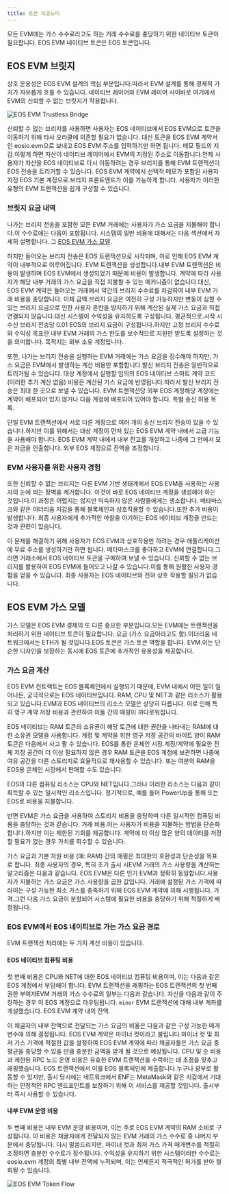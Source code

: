 ```yaml
---
title: 토큰 이코노미
---
```


모든 EVM에는 가스 수수료라고도 하는 거래 수수료를 충당하기 위한 네이티브 토큰이 필요합니다.
EOS EVM 네이티브 토큰은 EOS 토큰입니다.

## EOS EVM 브릿지

상호 운용성은 EOS EVM 설계의 핵심 부분입니다.따라서 EVM 설계를 통해 경제적 가치가 자유롭게 흐를 수 있습니다. 
네이티브 레이어와 EVM 레이어 사이바로 여기에서 EVM의 신뢰할 수 없는 브릿지가 작용합니다.

![EOS EVM Trustless Bridge](/images/EOS-EVM_trustless_bridge.png)

신뢰할 수 없는 브리지를 사용하면 사용자는 EOS 네이티브에서 EOS EVM으로 토큰을 이동하기 위해 타사 오라클에 의존할 필요가 없습니다. 
대신 토큰을 EOS EVM 계약서인 eosio.evm으로 보내고 EOS EVM 주소를 입력하기만 하면 됩니다. 
메모 필드의 지갑.이렇게 하면 자산이 네이티브 레이어에서 EVM의 지정된 주소로 이동합니다.언제 
사용자가 자산을 EOS 네이티브로 다시 이동하려는 경우 브리지를 통해 EVM 트랜잭션이 EOS 전송을 트리거할 수 있습니다. 
EOS EVM 계약에서 선택적 메모가 포함된 사용자 지정 EOS 기본 계정으로.브리지 프론트엔드가 이를 가능하게 합니다. 
사용자가 이러한 유형의 EVM 트랜잭션을 쉽게 구성할 수 있습니다.

### 브릿지 요금 내역

나가는 브리지 전송을 포함한 모든 EVM 거래에는 사용자가 가스 요금을 지불해야 합니다.이 수수료에는 다음이 포함됩니다. 
시스템의 일반 비용에 대해서는 다음 섹션에서 자세히 설명합니다. 
그 [EOS EVM 가스 모델](#eos-evm-gas-model).

하지만 들어오는 브리지 전송은 EOS 트랜잭션으로 시작되며, 이로 인해 EOS EVM 계약이 내부적으로 이루어집니다. 
EVM 트랜잭션을 생성합니다.내부 EVM 트랜잭션은 비용이 발생하며 EOS EVM에서 생성되었기 때문에 비용이 발생합니다. 
계약에 따라 사용자가 해당 내부 거래의 가스 요금을 직접 지불할 수 있는 메커니즘이 없습니다.대신, 
EOS EVM 계약은 들어오는 거래에서 약간의 브리지 수수료를 차감하여 내부 EVM 거래 비용을 충당합니다. 
이체 금액.브리지 요금은 여전히 구성 가능하지만 변동이 심할 수 있는 브리지 요금으로 인한 사용자 혼란을 방지하기 위해 
계산된 실제 가스 요금과 직접 연결되지 않습니다.대신 시스템이 수익성을 유지하도록 구성됩니다. 
평균적으로.시작 시 수신 브리지 전송당 0.01 EOS의 브리지 요금이 구성됩니다.하지만 고정 브리지 수수료와 
수익성 목표란 내부 EVM 거래의 가스 한도를 보수적으로 지원만 받도록 설정하는 것을 의미합니다. 
목적지는 외부 소유 계정입니다.

또한, 나가는 브리지 전송을 실행하는 EVM 거래에는 가스 요금을 징수해야 하지만, 
가스 요금은 EVM에서 발생하는 계산 비용만 포함합니다.발신 브리지 전송은 일반적으로 트리거될 수 있습니다. 
대상 계정에서 실행할 임의의 EOS 네이티브 스마트 계약 코드 (이러한 추가 계산 없음) 
비용은 계산된 가스 요금에 반영됩니다.따라서 발신 브리지 전송은 최대 한 곳으로 보낼 수 있습니다. 
EVM 트랜잭션당 외부 EOS 계정해당 계정에는 계약이 배포되어 있지 않거나 다음 계정에 배포되어 있어야 합니다. 
특별 송신 허용 목록.

단일 EVM 트랜잭션에서 서로 다른 계정으로 여러 개의 송신 브리지 전송이 있을 수 있습니다.하지만 
이를 위해서는 대상 계정이 먼저 있는 EOS EVM 계약 내에서 고급 기능을 사용해야 합니다. 
EOS EVM 계약 내에서 내부 잔고를 개설하고 나중에 그 안에서 모은 자금을 인출합니다. 
외부 EOS 계정으로 잔액을 조정합니다.

### EVM 사용자를 위한 사용자 경험

또한 신뢰할 수 없는 브리지는 다른 EVM 기반 생태계에서 EOS EVM을 사용하는 사용자의 눈에 띄는 장벽을 제거합니다. 
이것이 바로 EOS 네이티브 계정을 생성해야 하는 것입니다.이 과정은 어렵지는 않지만 익숙하지 않은 사람들에게는 생소합니다. 
메타마스크와 같은 이더리움 지갑을 통해 블록체인과 상호작용할 수 있습니다.또한 추가 비용이 발생합니다. 
최종 사용자에게 추가적인 마찰을 야기하는 EOS 네이티브 계정을 만드는 것과 관련이 있습니다.

이 문제를 해결하기 위해 사용자가 EOS EVM과 상호작용만 하려는 경우 애플리케이션에 무료 주소를 생성하기만 하면 됩니다. 
메타마스크를 좋아하고 EVM에 연결합니다.그러면 거래소에서 EOS 네이티브 토큰을 구매하여 보낼 수 있습니다. 
신뢰할 수 없는 브리지를 활용하여 EOS EVM에 들어오고 나갈 수 있습니다.이를 통해 원활한 사용자 경험을 얻을 수 있습니다. 
최종 사용자는 EOS 네이티브와 전혀 상호 작용할 필요가 없습니다.

## EOS EVM 가스 모델

가스 모델은 EOS EVM 경제의 또 다른 중요한 부분입니다.모든 EVM에는 트랜잭션을 처리하기 위한 네이티브 토큰이 필요합니다. 
요금 (가스 요금이라고도 함).이더리움 네트워크에서는 ETH가 될 것입니다.EOS 토큰은 가스 토큰 역할을 합니다. 
EVM.이는 단순한 디자인을 보장하는 동시에 EOS 토큰에 추가적인 유용성을 제공합니다.

### 가스 요금 계산

EOS EVM 컨트랙트는 EOS 블록체인에서 실행되기 때문에, EVM 내에서 어떤 일이 일어나든, 궁극적으로는 EOS 네이티브입니다. 
RAM, CPU 및 NET과 같은 리소스가 활용되고 있습니다.EVM과 EOS 네이티브의 리소스 모델은 상당히 다릅니다. 
이로 인해 특히 영구 계약 저장 비용과 관련하여 이들 간의 매핑이 까다로워집니다.

EOS 네이티브는 RAM 토큰의 소유권이 해당 토큰에 대한 권한을 나타내는 RAM에 대한 소유권 모델을 사용합니다. 
계정 및 계약을 위한 영구 저장 공간의 바이트 양이 RAM 토큰은 다음에서 사고 팔 수 있습니다. 
EOS를 통한 온체인 시장.계정/계약에 필요한 전체 저장 공간이 더 이상 필요하지 않은 경우 
RAM 토큰을 EOS 계정에 보관하면 나중에 여유 공간을 다른 스토리지로 효율적으로 재사용할 수 있습니다. 
또는 여분의 RAM을 EOS용 온체인 시장에서 판매할 수도 있습니다.

EOS의 다른 컴퓨팅 리소스는 CPU와 NET입니다.그러나 이러한 리소스는 다음과 같이 획득할 수 있는 일시적인 리소스입니다. 
정기적으로, 예를 들어 PowerUp을 통해 또는 EOS로 비용을 지불합니다.

반면 EVM은 가스 요금을 사용하여 스토리지 비용을 충당하며 다른 일시적인 컴퓨팅 비용을 충당하는 것과 같습니다. 
거래 비용.이는 사용자가 비용을 지불하는 방법을 단순화합니다.하지만 이는 제한된 기회를 제공합니다. 
계약에 더 이상 많은 양의 데이터를 저장할 필요가 없는 경우 가치를 회수할 수 있습니다.

가스 요금과 기본 자원 비용 (예: RAM) 간의 매핑은 최대한의 호환성과 단순성을 목표로 합니다. 
최종 사용자의 경우, 특히 초기 출시 시EVM 거래의 가스 사용량을 계산하는 알고리즘은 다음과 같습니다. 
EOS EVM은 다른 인기 EVM과 정확히 동일합니다.사용자가 지불하는 가스 요금은 가스 사용량을 곱한 값입니다. 
거래에 설정된 가스 가격에 따라이는 구성 가능한 최소 가스를 충족하기 위해 EOS EVM 계약에 의해 시행됩니다. 
가격.그런 다음 가스 요금이 분할되어 시스템에 필요한 비용을 충당하기 위해 적절하게 배정됩니다.

### EOS EVM에서 EOS 네이티브로 가는 가스 요금 경로

EVM 트랜잭션 처리에는 두 가지 계산 비용이 있습니다.

#### EOS 네이티브 컴퓨팅 비용

첫 번째 비용은 CPU와 NET에 대한 EOS 네이티브 컴퓨팅 비용이며, 이는 다음과 같은 EOS 계정에서 부담해야 합니다. 
EVM 트랜잭션을 래핑하는 EOS 트랜잭션의 첫 번째 권한 부여자EVM 거래의 가스 수수료의 일부는 다음과 같습니다. 
자신을 다음과 같이 주장하는 경우 이 EOS 계정으로 라우팅됩니다. `miner` EVM 트랜잭션에 대해 내부 계좌를 개설했습니다. 
EOS EVM 계약 내의 잔액.

이 채굴자의 내부 잔액으로 전달되는 가스 요금의 비율은 다음과 같은 구성 가능한 매개변수에 의해 결정됩니다. 
EOS EVM 계약은 마이너 컷이라고 불립니다.마이너 컷 및 최저 가스 가격에 적절한 값을 설정하여 
EOS EVM 계약에 따라 채굴자들은 가스 요금 중 평균을 충당할 수 있을 만큼 충분한 금액을 받게 될 것으로 예상됩니다. 
CPU 및 순 비용과 제한된 RPC 노드 운영 비용은 유효한 EVM 트랜잭션을 수락하는 데 초점을 맞추고 래핑했습니다. 
EOS 트랜잭션에서 이를 EOS 블록체인에 제출합니다.누구나 광부로 활동할 수 있지만, 출시 당시에는 
네트워크에서 ENF는 MetaMask와 같은 지갑에서 기대하는 안정적인 RPC 엔드포인트를 보장하기 위해 이 서비스를 제공할 것입니다. 
출시부터 즉시 사용할 수 있습니다.

#### 내부 EVM 운영 비용

두 번째 비용은 내부 EVM 운영 비용이며, 이는 주로 EOS EVM 계약의 RAM 소비로 구성됩니다. 
이 비용은 채굴자에게 전달되지 않는 EVM 거래의 가스 수수료 중 나머지 부분에서 충당됩니다. 
다시 말씀드리지만, 마이너 컷과 최저 가스 가격 매개변수를 적절히 조정하면 충분한 수수료가 징수됩니다. 
수익성을 유지하기 위한 시스템이러한 수수료는 eosio.evm 계정의 특별 내부 잔액에 누적되며, 이는 
언제든지 적극적인 허가를 받아 철회될 수 있습니다.

![EOS EVM Token Flow](/images/EOS-EVM_token_flow.png)
